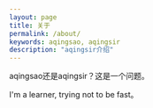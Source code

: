 ```yaml
---
layout: page
title: 关于
permalink: /about/
keywords: aqingsao, aqingsir
description: "aqingsir介绍"
---
```


aqingsao还是aqingsir？这是一个问题。

I'm a learner, trying not to be fast。

